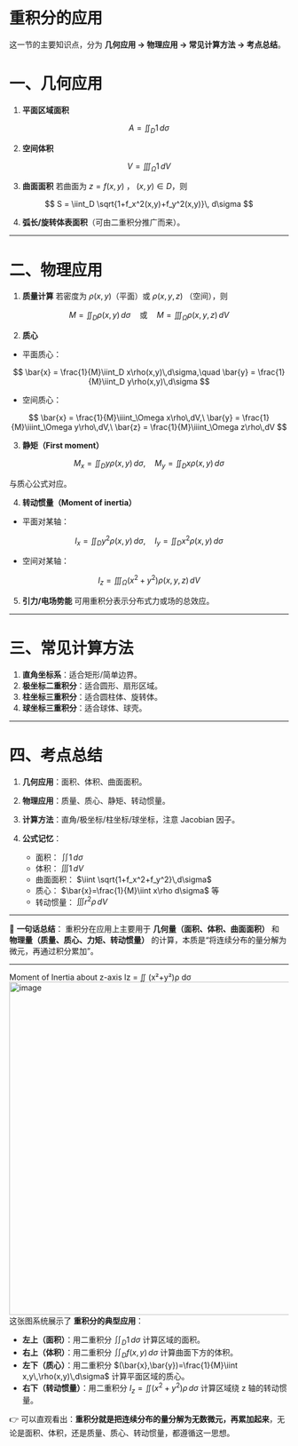 # 重积分的应用
这一节的主要知识点，分为 **几何应用 → 物理应用 → 常见计算方法 → 考点总结**。


# 一、几何应用

1. **平面区域面积**

$$
A = \iint_D 1 \, d\sigma
$$

2. **空间体积**

$$
V = \iiint_\Omega 1 \, dV
$$

3. **曲面面积**
   若曲面为 $z=f(x,y)$ ， $(x,y)\in D$，则

$$
S = \iint_D \sqrt{1+f_x^2(x,y)+f_y^2(x,y)}\, d\sigma
$$

4. **弧长/旋转体表面积**（可由二重积分推广而来）。

---

# 二、物理应用

1. **质量计算**
   若密度为 $\rho(x,y)$（平面）或 $\rho(x,y,z)$ （空间），则

$$
M = \iint_D \rho(x,y)\, d\sigma \quad \text{或} \quad M = \iiint_\Omega \rho(x,y,z)\, dV
$$

2. **质心**

* 平面质心：

$$
\bar{x} = \frac{1}{M}\iint_D x\rho(x,y)\,d\sigma,\quad 
\bar{y} = \frac{1}{M}\iint_D y\rho(x,y)\,d\sigma
$$

* 空间质心：

$$
\bar{x} = \frac{1}{M}\iiint_\Omega x\rho\,dV,\ 
\bar{y} = \frac{1}{M}\iiint_\Omega y\rho\,dV,\ 
\bar{z} = \frac{1}{M}\iiint_\Omega z\rho\,dV
$$

3. **静矩（First moment）**

$$
M_x = \iint_D y\rho(x,y)\,d\sigma,\quad 
M_y = \iint_D x\rho(x,y)\,d\sigma
$$

与质心公式对应。

4. **转动惯量（Moment of inertia）**

* 平面对某轴：

$$
I_x = \iint_D y^2 \rho(x,y)\, d\sigma,\quad 
I_y = \iint_D x^2 \rho(x,y)\, d\sigma
$$

* 空间对某轴：

$$
I_z = \iiint_\Omega (x^2+y^2)\rho(x,y,z)\,dV
$$

5. **引力/电场势能**
   可用重积分表示分布式力或场的总效应。

---

# 三、常见计算方法

1. **直角坐标系**：适合矩形/简单边界。
2. **极坐标二重积分**：适合圆形、扇形区域。
3. **柱坐标三重积分**：适合圆柱体、旋转体。
4. **球坐标三重积分**：适合球体、球壳。

---

# 四、考点总结

1. **几何应用**：面积、体积、曲面面积。
2. **物理应用**：质量、质心、静矩、转动惯量。
3. **计算方法**：直角/极坐标/柱坐标/球坐标，注意 Jacobian 因子。
4. **公式记忆**：

   * 面积： $\iint 1\,d\sigma$
   * 体积： $\iiint 1\,dV$
   * 曲面面积： $\iint \sqrt{1+f_x^2+f_y^2}\,d\sigma$
   * 质心： $\bar{x}=\frac{1}{M}\iint x\rho d\sigma$ 等
   * 转动惯量： $\iiint r^2\rho\,dV$

---

📌 **一句话总结**：
重积分在应用上主要用于 **几何量（面积、体积、曲面面积）** 和 **物理量（质量、质心、力矩、转动惯量）** 的计算，本质是“将连续分布的量分解为微元，再通过积分累加”。

---
Moment of Inertia about z-axis Iz = ∬ (x²+y²)ρ dσ
<img width="700" height="600" alt="image" src="https://github.com/user-attachments/assets/a83108f2-7b1f-4909-9130-352ca87467d2" />
这张图系统展示了 **重积分的典型应用**：

* **左上（面积）**：用二重积分 $\iint_D 1\,d\sigma$ 计算区域的面积。
* **右上（体积）**：用二重积分 $\iint_D f(x,y)\,d\sigma$ 计算曲面下方的体积。
* **左下（质心）**：用二重积分 $(\bar{x},\bar{y})=\frac{1}{M}\iint x,y\,\rho(x,y)\,d\sigma$ 计算平面区域的质心。
* **右下（转动惯量）**：用二重积分 $I_z=\iint (x^2+y^2)\rho\,d\sigma$ 计算区域绕 z 轴的转动惯量。

👉 可以直观看出：**重积分就是把连续分布的量分解为无数微元，再累加起来**，无论是面积、体积，还是质量、质心、转动惯量，都遵循这一思想。





